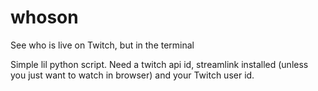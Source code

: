 # whoson
See who is live on Twitch, but in the terminal

Simple lil python script. 
Need a twitch api id, streamlink installed (unless you just want to watch in browser) and your Twitch user id.
